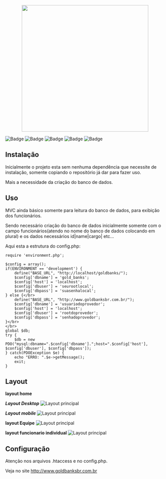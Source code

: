<p align="center"><a href="http://goldbanksbr.com.br" target="_blank"><img src="https://github.com/willtbnn/GoldBanks/blob/master/assets/images/logo-goldbanks.png" width="400"></a></p>

![Badge](https://img.shields.io/amo/users/JavaScript?label=JavaScript)
![Badge](https://img.shields.io/amo/users/bootstrap?label=CSS3&logo=bootstrap)
![Badge](https://img.shields.io/amo/users/bootstrap?label=v4.3.1&logo=bootstrap)
![Badge](https://img.shields.io/amo/users/php?color=7&label=PHP7.1&logo=php&logoColor=blue)
![Badge](https://img.shields.io/amo/users/php?color=7&label=PHPMailler&logo=php&logoColor=blue)
## Instalação
 
Inicialmente o projeto esta sem nenhuma dependência que necessite de instalação, somente copiando o repositório já dar para fazer uso. 
 
Mais a necessidade da criação do banco de dados.
 
## Uso 
MVC ainda básico somente para leitura do banco de dados, para exibição dos funcionários.

Sendo necessário criação do banco de dados inicialmente somente com o campo funcionários(atendo no nome do banco de dados colocando em plural) e os dados necessários id|name|cargo| etc… 

Aqui esta a estrutura do config.php:</br>
```
require 'environment.php';

$config = array();
if(ENVIRONMENT == 'development') {
	define("BASE_URL", "http://localhost/goldbanks/");
	$config['dbname'] = 'gold_banks';
	$config['host'] = 'localhost';
	$config['dbuser'] = 'seurootlocal';
	$config['dbpass'] = 'suasenhalocal';
} else {</br>
	define("BASE_URL", "http://www.goldbanksbr.com.br/");
	$config['dbname'] = 'usuariodoprovedor';
	$config['host'] = 'localhost';
	$config['dbuser'] = 'rootdoprovedor';
	$config['dbpass'] = 'senhadoprovedor';
}</br>
</br>
global $db;
try {
	$db = new PDO("mysql:dbname=".$config['dbname'].";host=".$config['host'], $config['dbuser'], $config['dbpass']);
} catch(PDOException $e) {
	echo "ERRO: ".$e->getMessage();
	exit;
}

```

## Layout

__layout home__

__*Layout Desktop*__
![Layout principal](https://github.com/willtbnn/GoldBanks/blob/master/assets/images/layout-desktop.png)

__*Layout mobile*__
![Layout principal](https://github.com/willtbnn/GoldBanks/blob/master/assets/images/layout-mobile.jpeg)

__layout Equipe__
![Layout principal](https://github.com/willtbnn/GoldBanks/blob/master/assets/images/layout-page-equipe.jpeg)

__layout funcionario individual__
![Layout principal](https://github.com/willtbnn/GoldBanks/blob/master/assets/images/layout-page-perfil-funcionario.jpeg
)


## Configuração 

Atenção nos arquivos .htaccess e no config.php. 

Veja no site http://www.goldbanksbr.com.br
